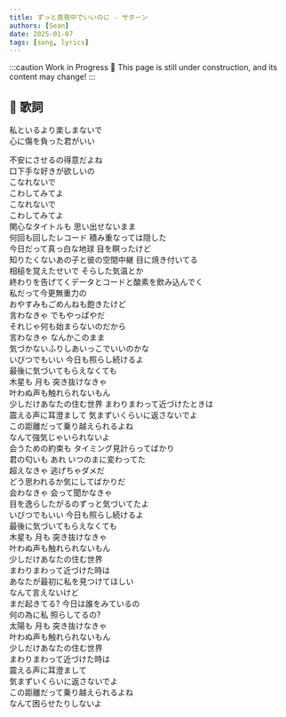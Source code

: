 ```yaml
---
title: ずっと真夜中でいいのに - サターン
authors: [Sean]
date: 2025-01-07
tags: [song, lyrics]
---
```

:::caution Work in Progress 🚧
This page is still under construction, and its content may change!
:::
## 📝 歌詞
私といるより楽しまないで  
心に傷を負った君がいい 
<!-- truncate -->
不安にさせるの得意だよね  
口下手な好きが欲しいの  
こなれないで  
こわしてみてよ  
こなれないで  
こわしてみてよ  
関心なタイトルも 思い出せないまま  
何回も回したレコード 積み重なっては隠した  
今日だって真っ白な地球 目を瞑ったけど  
知りたくないあの子と彼の空間中継 目に焼き付いてる  
相槌を覚えたせいで そらした気温とか  
終わりを告げてくデータとコードと酸素を飲み込んでく  
私だって今更無重力の  
おやすみもごめんねも飽きたけど  
言わなきゃ でもやっぱやだ  
それじゃ何も始まらないのだから  
言わなきゃ なんかこのまま  
気づかないふりしあいっこでいいのかな  
いびつでもいい 今日も照らし続けるよ  
最後に気づいてもらえなくても  
木星も 月も 突き抜けなきゃ  
叶わぬ声も触れられないもん  
少しだけあなたの住む世界 まわりまわって近づけたときは  
震える声に耳澄まして 気まずいくらいに返さないでよ  
この距離だって乗り越えられるよね  
なんて強気じゃいられないよ  
会うための約束も タイミング見計らってばかり  
君の匂いも あれ いつのまに変わってた  
超えなきゃ 逃げちゃダメだ  
どう思われるか気にしてばかりだ  
会わなきゃ 会って聞かなきゃ  
目を逸らしたがるのずっと気づいてたよ  
いびつでもいい 今日も照らし続けるよ  
最後に気づいてもらえなくても  
木星も 月も 突き抜けなきゃ  
叶わぬ声も触れられないもん  
少しだけあなたの住む世界  
まわりまわって近づけた時は  
あなたが最初に私を見つけてほしい  
なんて言えないけど  
まだ起きてる? 今日は誰をみているの  
何の為に私 照らしてるの?  
太陽も 月も 突き抜けなきゃ  
叶わぬ声も触れられないもん  
少しだけあなたの住む世界  
まわりまわって近づけた時は  
震える声に耳澄まして  
気まずいくらいに返さないでよ  
この距離だって乗り越えられるよね  
なんて困らせたりしないよ  



